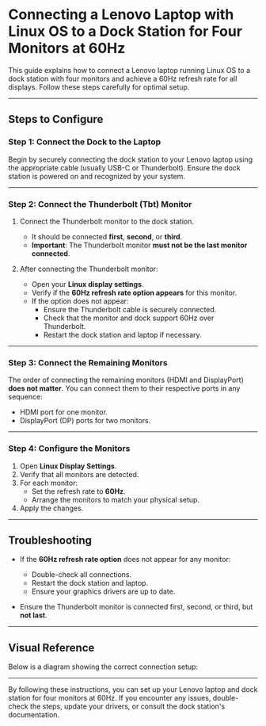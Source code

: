 # Connecting a Lenovo Laptop with Linux OS to a Dock Station for Four Monitors at 60Hz

This guide explains how to connect a Lenovo laptop running Linux OS to a dock station with four monitors and achieve a 60Hz refresh rate for all displays. Follow these steps carefully for optimal setup.

---

## Steps to Configure

### **Step 1: Connect the Dock to the Laptop**
Begin by securely connecting the dock station to your Lenovo laptop using the appropriate cable (usually USB-C or Thunderbolt). Ensure the dock station is powered on and recognized by your system.

---

### **Step 2: Connect the Thunderbolt (Tbt) Monitor**
1. Connect the Thunderbolt monitor to the dock station. 
   - It should be connected **first**, **second**, or **third**.
   - **Important**: The Thunderbolt monitor **must not be the last monitor connected**.

2. After connecting the Thunderbolt monitor:
   - Open your **Linux display settings**.
   - Verify if the **60Hz refresh rate option appears** for this monitor.
   - If the option does not appear:
     - Ensure the Thunderbolt cable is securely connected.
     - Check that the monitor and dock support 60Hz over Thunderbolt.
     - Restart the dock station and laptop if necessary.

---

### **Step 3: Connect the Remaining Monitors**
The order of connecting the remaining monitors (HDMI and DisplayPort) **does not matter**. You can connect them to their respective ports in any sequence:
- HDMI port for one monitor.
- DisplayPort (DP) ports for two monitors.

---

### **Step 4: Configure the Monitors**
1. Open **Linux Display Settings**.
2. Verify that all monitors are detected.
3. For each monitor:
   - Set the refresh rate to **60Hz**.
   - Arrange the monitors to match your physical setup.
4. Apply the changes.

---

## Troubleshooting
- If the **60Hz refresh rate option** does not appear for any monitor:
  - Double-check all connections.
  - Restart the dock station and laptop.
  - Ensure your graphics drivers are up to date.

- Ensure the Thunderbolt monitor is connected first, second, or third, but **not last**.

---

## Visual Reference
Below is a diagram showing the correct connection setup:

---

By following these instructions, you can set up your Lenovo laptop and dock station for four monitors at 60Hz. If you encounter any issues, double-check the steps, update your drivers, or consult the dock station's documentation.

